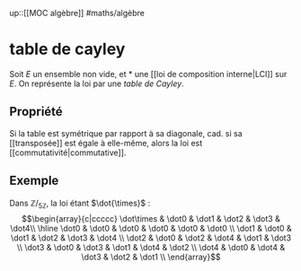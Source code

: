 up::[[MOC algèbre]]
#maths/algèbre 
# table de cayley
Soit $E$ un ensemble non vide, et $*$ une [[loi de composition interne|LCI]] sur $E$.
On représente la loi par une _table de Cayley_.

## Propriété
Si la table est symétrique par rapport à sa diagonale, cad. si sa [[transposée]] est égale à elle-même, alors la loi est [[commutativité|commutative]].

## Exemple
Dans $\mathbb Z/_{5\mathbb Z}$, la loi étant $\dot{\times}$ :
$$\begin{array}{c|ccccc}
\dot\times & \dot0 & \dot1 & \dot2 & \dot3 & \dot4\\
\hline
\dot0 & \dot0 & \dot0 & \dot0 & \dot0 & \dot0 \\
\dot1 & \dot0 & \dot1 & \dot2 & \dot3 & \dot4 \\
\dot2 & \dot0 & \dot2 & \dot4 & \dot1 & \dot3 \\
\dot3 & \dot0 & \dot3 & \dot1 & \dot4 & \dot2 \\
\dot4 & \dot0 & \dot4 & \dot3 & \dot2 & \dot1 \\
\end{array}$$
